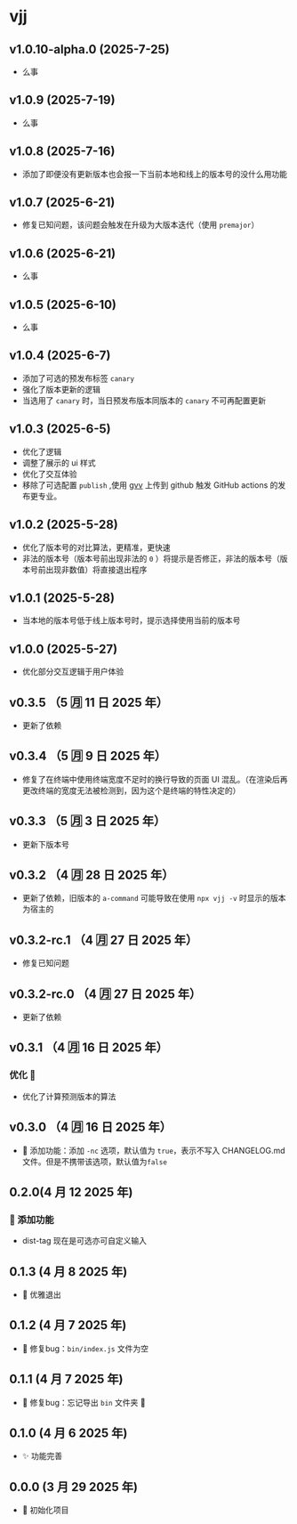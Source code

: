 # vjj

## v1.0.10-alpha.0 (2025-7-25)

- 么事

## v1.0.9 (2025-7-19)

- 么事

## v1.0.8 (2025-7-16)

- 添加了即便没有更新版本也会报一下当前本地和线上的版本号的没什么用功能

## v1.0.7 (2025-6-21)

- 修复已知问题，该问题会触发在升级为大版本迭代（使用 `premajor`）

## v1.0.6 (2025-6-21)

- 么事

## v1.0.5 (2025-6-10)

- 么事

## v1.0.4 (2025-6-7)

- 添加了可选的预发布标签 `canary`
- 强化了版本更新的逻辑
- 当选用了 `canary` 时，当日预发布版本同版本的 `canary` 不可再配置更新

## v1.0.3 (2025-6-5)

- 优化了逻辑
- 调整了展示的 ui 样式
- 优化了交互体验
- 移除了可选配置 `publish` ,使用 [gvv](https://www.npmjs.com/package/gvv) 上传到 github 触发 GitHub actions 的发布更专业。

## v1.0.2 (2025-5-28)

- 优化了版本号的对比算法，更精准，更快速
- 非法的版本号（版本号前出现非法的 `0` ）将提示是否修正，非法的版本号（版本号前出现非数值）将直接退出程序

## v1.0.1 (2025-5-28)

- 当本地的版本号低于线上版本号时，提示选择使用当前的版本号

## v1.0.0 (2025-5-27)

- 优化部分交互逻辑于用户体验

## v0.3.5 （5 🈷️ 11 日 2025 年）

- 更新了依赖

## v0.3.4 （5 🈷️ 9 日 2025 年）

- 修复了在终端中使用终端宽度不足时的换行导致的页面 UI 混乱。（在渲染后再更改终端的宽度无法被检测到，因为这个是终端的特性决定的）

## v0.3.3 （5 🈷️ 3 日 2025 年）

- 更新下版本号

## v0.3.2 （4 🈷️ 28 日 2025 年）

- 更新了依赖，旧版本的 `a-command` 可能导致在使用 `npx vjj -v` 时显示的版本为宿主的

## v0.3.2-rc.1 （4 🈷️ 27 日 2025 年）

- 修复已知问题

## v0.3.2-rc.0 （4 🈷️ 27 日 2025 年）

- 更新了依赖

## v0.3.1 （4 🈷️ 16 日 2025 年）

### 优化 🔧

- 优化了计算预测版本的算法

## v0.3.0 （4 🈷️ 16 日 2025 年）

- 🚀 添加功能：添加 `-nc` 选项，默认值为 `true`，表示不写入 CHANGELOG.md 文件。但是不携带该选项，默认值为`false`

## 0.2.0(4 月 12 2025 年)

### 🚀 添加功能

- dist-tag 现在是可选亦可自定义输入

## 0.1.3 (4 月 8 2025 年)

- 🚀 优雅退出

## 0.1.2 (4 月 7 2025 年)

- 🐞 修复bug：`bin/index.js` 文件为空

## 0.1.1 (4 月 7 2025 年)

- 🐞 修复bug：忘记导出 `bin` 文件夹 📁

## 0.1.0 (4 月 6 2025 年)

- ✨ 功能完善

## 0.0.0 (3 月 29 2025 年)

- 🎉 初始化项目
